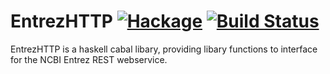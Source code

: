 EntrezHTTP
[![Hackage](https://img.shields.io/hackage/v/EntrezHTTP.svg)](https://hackage.haskell.org/package/EntrezHTTP) [![Build Status](https://travis-ci.org/eggzilla/EntrezHTTP.svg?branch=master)](https://travis-ci.org/eggzilla/EntrezHTTP)
=========

EntrezHTTP is a haskell cabal libary, providing libary functions to interface for the NCBI Entrez REST webservice.


